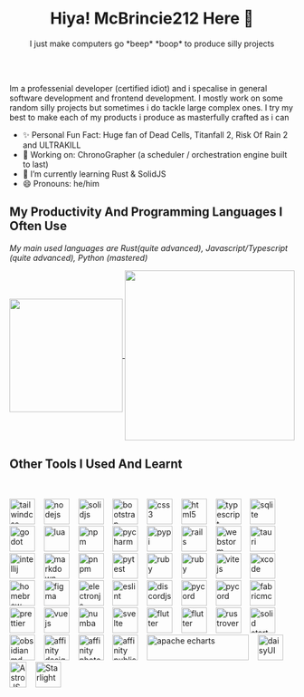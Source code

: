 <h1 align="center"> Hiya! McBrincie212 Here 👋</h1>
<p align="center">I just make computers go *beep* *boop* to produce silly projects</p><br><br>


Im a professenial developer (certified idiot) and i specalise in general software development and frontend development. I mostly work on some random silly projects but sometimes i do tackle large complex ones. I try my best to make each of my products i produce as masterfully crafted as i can<br>

- ✨ Personal Fun Fact: Huge fan of Dead Cells, Titanfall 2, Risk Of Rain 2 and ULTRAKILL<br>
- 🔭 Working on: ChronoGrapher (a scheduler / orchestration engine built to last)
- 🌱 I’m currently learning Rust & SolidJS
- 😄 Pronouns: he/him

## My Productivity And Programming Languages I Often Use
*My main used languages are Rust(quite advanced), Javascript/Typescript (quite advanced), Python (mastered)*

<a href="https://github.com/anuraghazra/github-readme-stats">
  <img height=200 align="center" src="https://github-readme-stats.vercel.app/api?username=GitBrincie212&theme=dark&show_icons=true" />
</a>
<a href="https://github.com/anuraghazra/github-readme-stats">
  <img height=300 align="center" src="https://github-readme-stats.vercel.app/api/top-langs/?username=GitBrincie212&layout=compact&theme=dark&card_width=400" />
</a>

## Other Tools I Used And Learnt
<br />
<p align="left">
<img src="https://cdn.jsdelivr.net/gh/devicons/devicon@latest/icons/tailwindcss/tailwindcss-original.svg" alt="tailwindcss" width="45" height="45"/>
<span>&nbsp&nbsp</span>
<img src="https://cdn.jsdelivr.net/gh/devicons/devicon@latest/icons/nodejs/nodejs-original.svg" alt="nodejs" width="45" height="45"/>
<span>&nbsp&nbsp</span>
<img src="https://cdn.jsdelivr.net/gh/devicons/devicon@latest/icons/solidjs/solidjs-original.svg" alt="solidjs" width="45" height="45"/>
<span>&nbsp&nbsp</span>
<img src="https://cdn.jsdelivr.net/gh/devicons/devicon@latest/icons/bootstrap/bootstrap-original.svg" alt="bootstrap" width="45" height="45"/>
<span>&nbsp&nbsp</span>
<img src="https://cdn.jsdelivr.net/gh/devicons/devicon@latest/icons/css3/css3-original.svg" alt="css3" width="45" height="45"/>
<span>&nbsp&nbsp</span>
<img src="https://cdn.jsdelivr.net/gh/devicons/devicon@latest/icons/html5/html5-original.svg" alt="html5" width="45" height="45"/>
<span>&nbsp&nbsp</span>
<img src="https://cdn.jsdelivr.net/gh/devicons/devicon@latest/icons/typescript/typescript-original.svg" alt="typescript" width="45" height="45"/>
<span>&nbsp&nbsp</span>
<img src="https://cdn.jsdelivr.net/gh/devicons/devicon@latest/icons/sqlite/sqlite-original.svg" alt="sqlite" width="45" height="45"/>
<span>&nbsp&nbsp</span>
<img src="https://cdn.jsdelivr.net/gh/devicons/devicon@latest/icons/godot/godot-original.svg" alt="godot" width="45" height="45"/>
<span>&nbsp&nbsp</span>
<img src="https://cdn.jsdelivr.net/gh/devicons/devicon@latest/icons/lua/lua-original.svg" alt="lua" width="45" height="45"/>
<span>&nbsp&nbsp</span>
<img src="https://cdn.jsdelivr.net/gh/devicons/devicon@latest/icons/npm/npm-original-wordmark.svg" alt="npm" width="45" height="45"/>
<span>&nbsp&nbsp</span>
<img src="https://cdn.jsdelivr.net/gh/devicons/devicon@latest/icons/pycharm/pycharm-original.svg" alt="pycharm" width="45" height="45"/>
<span>&nbsp&nbsp</span>
<img src="https://cdn.jsdelivr.net/gh/devicons/devicon@latest/icons/pypi/pypi-original.svg" alt="pypi" width="45" height="45"/>
<span>&nbsp&nbsp</span>
<img src="https://cdn.jsdelivr.net/gh/devicons/devicon@latest/icons/rails/rails-original-wordmark.svg" alt="rails" width="45" height="45"/>
<span>&nbsp&nbsp</span>
<img src="https://cdn.jsdelivr.net/gh/devicons/devicon@latest/icons/webstorm/webstorm-original.svg" alt="webstorm" width="45" height="45"/>
<span>&nbsp&nbsp</span>
<img src="https://cdn.jsdelivr.net/gh/devicons/devicon@latest/icons/tauri/tauri-original.svg" alt="tauri" width="45" height="45"/>
<span>&nbsp&nbsp</span>
<img src="https://cdn.jsdelivr.net/gh/devicons/devicon@latest/icons/intellij/intellij-original.svg" alt="intellij" width="45" height="45"/>
<span>&nbsp&nbsp</span>
<img src="https://cdn.jsdelivr.net/gh/devicons/devicon@latest/icons/markdown/markdown-original.svg" alt="markdown" width="45" height="45"/>
<span>&nbsp&nbsp</span>
<img src="https://cdn.jsdelivr.net/gh/devicons/devicon@latest/icons/pnpm/pnpm-original.svg" alt="pnpm" width="45" height="45"/>
<span>&nbsp&nbsp</span>
<img src="https://cdn.jsdelivr.net/gh/devicons/devicon@latest/icons/pytest/pytest-original.svg" alt="pytest" width="45" height="45"/>
<span>&nbsp&nbsp</span>
<img src="https://cdn.jsdelivr.net/gh/devicons/devicon@latest/icons/ruby/ruby-original.svg" alt="ruby" width="45" height="45"/>
<span>&nbsp&nbsp</span>
<img src="https://cdn.jsdelivr.net/gh/devicons/devicon@latest/icons/rubymine/rubymine-original.svg" alt="ruby" width="45" height="45"/>
<span>&nbsp&nbsp</span>
<img src="https://cdn.jsdelivr.net/gh/devicons/devicon@latest/icons/vitejs/vitejs-original.svg" alt="vitejs" width="45" height="45"/>
<span>&nbsp&nbsp</span>
<img src="https://cdn.jsdelivr.net/gh/devicons/devicon@latest/icons/xcode/xcode-original.svg" alt="xcode" width="45" height="45"/>
<span>&nbsp&nbsp</span>
<img src="https://cdn.jsdelivr.net/gh/devicons/devicon@latest/icons/homebrew/homebrew-original.svg" alt="homebrew" width="45" height="45"/>
<span>&nbsp&nbsp</span>
<img src="https://cdn.jsdelivr.net/gh/devicons/devicon@latest/icons/figma/figma-original.svg" alt="figma" width="45" height="45"/>
<span>&nbsp&nbsp</span>
<img src="https://cdn.jsdelivr.net/gh/devicons/devicon@latest/icons/electron/electron-original.svg" alt="electronjs" width="45" height="45"/>
<span>&nbsp&nbsp</span>
<img src="https://cdn.jsdelivr.net/gh/devicons/devicon@latest/icons/eslint/eslint-original.svg" alt="eslint" width="45" height="45"/>
<span>&nbsp&nbsp</span>
<img src="https://cdn.jsdelivr.net/gh/devicons/devicon@latest/icons/discordjs/discordjs-original.svg" alt="discordjs" width="45" height="45"/>
<span>&nbsp&nbsp</span>
<img src="https://pycord.dev/_next/static/media/logo.2762350e.png" alt="pycord" width="45" height="45"/>
<span>&nbsp&nbsp</span>
<img src="https://cdn.jsdelivr.net/gh/devicons/devicon@latest/icons/json/json-original.svg" alt="pycord" width="45" height="45"/>
<span>&nbsp&nbsp</span>
<img src="https://api.iconify.design/material-icon-theme/minecraft-fabric.svg" alt="fabricmc" width="45" height="45"/>
<span>&nbsp&nbsp</span>
<img src="https://api.iconify.design/material-icon-theme/prettier.svg" alt="prettier" width="45" height="45"/>
<span>&nbsp&nbsp</span>
<img src="https://api.iconify.design/material-icon-theme/vue.svg" alt="vuejs" width="45" height="45"/>
<span>&nbsp&nbsp</span>
<img src="https://api.iconify.design/simple-icons/numba.svg?color=%2348a3dc" alt="numba" width="45" height="45"/>
<span>&nbsp&nbsp</span>
<img src="https://api.iconify.design/devicon/svelte.svg" alt="svelte" width="45" height="45"/>
<span>&nbsp&nbsp</span>
<img src="https://cdn.jsdelivr.net/gh/devicons/devicon@latest/icons/flutter/flutter-original.svg" alt="flutter" width="45" height="45"/>
<span>&nbsp&nbsp</span>
<img src="https://avatars.githubusercontent.com/u/28156855?v=4" alt="flutter" width="45" height="45"/>
<span>&nbsp&nbsp</span>
<img src="https://styles.redditmedia.com/t5_9b90l5/styles/communityIcon_1hbt383x43qc1.png" alt="rustrover" width="45" height="45"/>
<span>&nbsp&nbsp</span>
<img src="https://res.cloudinary.com/dg3gyk0gu/image/upload/v1727812592/tags/solid-start.png" alt="solid start" width="45" height="45"/>
<span>&nbsp&nbsp</span>
<img src="https://upload.wikimedia.org/wikipedia/commons/thumb/1/10/2023_Obsidian_logo.svg/1200px-2023_Obsidian_logo.svg.png" alt="obsidianmd" width="45" height="45"/>
<span>&nbsp&nbsp</span>
<img src="https://upload.wikimedia.org/wikipedia/commons/thumb/3/3c/Affinity_Designer_2-logo.svg/1200px-Affinity_Designer_2-logo.svg.png" alt="affinity designer" width="45" height="45"/>
<span>&nbsp&nbsp</span>
<img src="https://upload.wikimedia.org/wikipedia/commons/thumb/f/f5/Affinity_Photo_V2_icon.svg/1200px-Affinity_Photo_V2_icon.svg.png" alt="affinity photo" width="45" height="45"/>
<span>&nbsp&nbsp</span>
<img src="https://upload.wikimedia.org/wikipedia/commons/thumb/9/9c/Affinity_Publisher_V2_icon.svg/1200px-Affinity_Publisher_V2_icon.svg.png" alt="affinity publisher" width="45" height="45"/>
<span>&nbsp&nbsp</span>
<img src="https://upload.wikimedia.org/wikipedia/commons/e/e2/Apache_ECharts_Logo.png" alt="apache echarts" width="180" height="45"/>
<span>&nbsp&nbsp</span>
<img src="https://img.daisyui.com/images/daisyui/mark-static.svg" alt="daisyUI" width="45" height="45"/>
<span>&nbsp&nbsp</span>
<img src="https://astro.build/assets/press/astro-icon-light-gradient.png" alt="AstroJS" width="30" height="45"/>
<span>&nbsp&nbsp</span>
<img src="https://understanding-astro-zh-docs.vercel.app/_astro/hero-star.81c1bfde_Z1azGY.webp" alt="Starlight" width="45" height="45"/>

</p>

